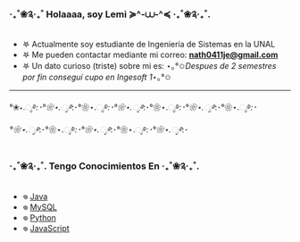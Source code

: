 ### ‧₊˚❀༉‧₊˚ Holaaaa, soy Lemi ≽^-⩊-^≼ ‧₊˚❀༉‧₊˚.

- 𖤐 Actualmente soy estudiante de Ingeniería de Sistemas en la UNAL 
- 𖤐 Me pueden contactar mediante mi correo: **nath0411je@gmail.com**
- 𖤐 Un dato curioso (triste) sobre mi es: ⋆｡°✩*Despues de 2 semestres por fin conseguí cupo en Ingesoft 1*⋆｡°✩

---
°❀⋆.ೃ࿔*:･°❀⋆.ೃ࿔*:･°❀⋆.ೃ࿔*:･°❀⋆.ೃ࿔*:･°❀⋆.ೃ࿔*:･°❀⋆.ೃ࿔*:･°❀⋆.ೃ࿔*:･°❀⋆.ೃ࿔*:･°❀⋆.ೃ࿔*:･°❀⋆.ೃ࿔*:･°❀⋆.ೃ࿔*:･°❀⋆.ೃ࿔*:･

### ‧₊˚❀༉‧₊˚. Tengo Conocimientos En ‧₊˚❀༉‧₊˚.

- 𖦹 [Java](https://www.java.com/)
- 𖦹 [MySQL](https://www.mysql.com/)
- 𖦹 [Python](https://www.python.org/)
- 𖦹 [JavaScript](https://developer.mozilla.org/es/docs/Web/JavaScript)





